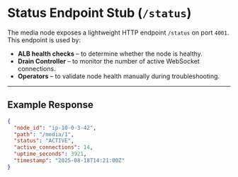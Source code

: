 # Status Endpoint Stub (`/status`)

The media node exposes a lightweight HTTP endpoint `/status` on port `4001`.  
This endpoint is used by:

- **ALB health checks** – to determine whether the node is healthy.
- **Drain Controller** – to monitor the number of active WebSocket connections.
- **Operators** – to validate node health manually during troubleshooting.

---

## Example Response

```json
{
  "node_id": "ip-10-0-3-42",
  "path": "/media/1",
  "status": "ACTIVE",
  "active_connections": 14,
  "uptime_seconds": 3921,
  "timestamp": "2025-08-18T14:21:00Z"
}

